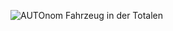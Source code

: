 ![AUTOnom Fahrzeug in der Totalen](https://www.linux-macht-schule.de/wp-content/uploads/photo-gallery/2014-11-17.jpg)
